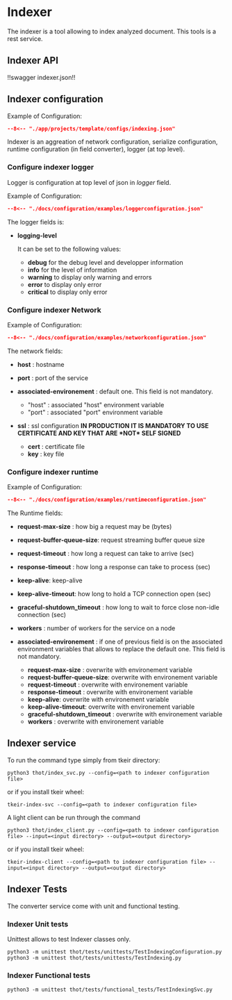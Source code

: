 # Indexer

The indexer is a tool allowing to index analyzed document.
This tools is a rest service.

## Indexer API

!!swagger indexer.json!!


## Indexer configuration

Example of Configuration:


```json title="indexing.json"
--8<-- "./app/projects/template/configs/indexing.json"
```

Indexer is an aggreation of network configuration, serialize configuration, runtime configuration (in field converter), logger (at top level).

### Configure indexer logger

Logger is configuration at top level of json in *logger* field.

Example of Configuration:

```json title="logger configuration"
--8<-- "./docs/configuration/examples/loggerconfiguration.json"
```

The logger fields is:

- **logging-level**

  It can be set to the following values:

  - **debug** for the debug level and developper information
  - **info** for the level of information
  - **warning** to display only warning and errors
  - **error** to display only error
  - **critical** to display only error

### Configure indexer Network

Example of Configuration:

```json title="network configuration"
--8<-- "./docs/configuration/examples/networkconfiguration.json"
```

The network fields:

- **host** : hostname

- **port** : port of the service

- **associated-environement**
  : default one. This field is not mandatory.

    - "host" : associated "host" environment variable
    - "port" : associated "port" environment variable

- **ssl** : ssl configuration **IN PRODUCTION IT IS MANDATORY TO USE CERTIFICATE AND KEY THAT ARE \*NOT\* SELF SIGNED**

  - **cert** : certificate file
  - **key** : key file



### Configure indexer runtime

Example of Configuration:

```json title="network configuration"
--8<-- "./docs/configuration/examples/runtimeconfiguration.json"
```

The Runtime fields:

- **request-max-size** : how big a request may be (bytes)

- **request-buffer-queue-size**: request streaming buffer queue size

- **request-timeout** : how long a request can take to arrive (sec)

- **response-timeout** : how long a response can take to process (sec)

- **keep-alive**: keep-alive

- **keep-alive-timeout**: how long to hold a TCP connection open (sec)

- **graceful-shutdown_timeout** : how long to wait to force close non-idle connection (sec)

- **workers** : number of workers for the service on a node

- **associated-environement** : if one of previous field is on the associated environment variables that allows to replace the  default one. This field is not mandatory.

  - **request-max-size** : overwrite with environement variable
  - **request-buffer-queue-size**: overwrite with environement variable
  - **request-timeout** : overwrite with environement variable
  - **response-timeout** : overwrite with environement variable
  - **keep-alive**: overwrite with environement variable
  - **keep-alive-timeout**: overwrite with environement variable
  - **graceful-shutdown_timeout** : overwrite with environement variable
  - **workers** : overwrite with environement variable

## Indexer service

To run the command type simply from tkeir directory:

```shell
python3 thot/index_svc.py --config=<path to indexer configuration file>
```

or if you install tkeir wheel:

```shell
tkeir-index-svc --config=<path to indexer configuration file>
```

A light client can be run through the command

```shell
python3 thot/index_client.py --config=<path to indexer configuration file> --input=<input directory> --output=<output directory>
```

or if you install tkeir wheel:

```shell
tkeir-index-client --config=<path to indexer configuration file> --input=<input directory> --output=<output directory>
```


## Indexer Tests

The converter service come with unit and functional testing.

### Indexer Unit tests

Unittest allows to test Indexer classes only.

```shell
python3 -m unittest thot/tests/unittests/TestIndexingConfiguration.py
python3 -m unittest thot/tests/unittests/TestIndexing.py
```

### Indexer Functional tests

```shell
python3 -m unittest thot/tests/functional_tests/TestIndexingSvc.py
```
